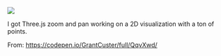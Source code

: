 ![](https://db-feed.s3.amazonaws.com/legacy/Screen_Shot_2017-09-28_at_4_59_29_PM-1506632473174.png)

I got Three.js zoom and pan working on a 2D visualization with a ton of points.

From: https://codepen.io/GrantCuster/full/QqvXwd/